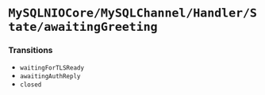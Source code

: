 # ``MySQLNIOCore/MySQLChannel/Handler/State/awaitingGreeting``

### Transitions

- `waitingForTLSReady`
- `awaitingAuthReply`
- `closed`
